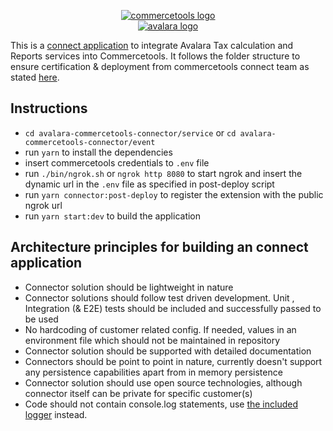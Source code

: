 <p align="center">
  <a href="https://commercetools.com/">
    <img alt="commercetools logo" src="https://unpkg.com/@commercetools-frontend/assets/logos/commercetools_primary-logo_horizontal_RGB.png">
  </a></br>
  <a href="https://www.avalara.com/us/en/products/sales-and-use-tax.html">
    <img alt="avalara logo" src="https://www.avalara.com/etc.clientlibs/avalara/clientlibs/avalara/resources/images/corporate_home_2_u15612.svg">
  </a><br>
</p>

This is a [connect application](https://marketplace.commercetools.com/) to integrate Avalara Tax calculation and Reports services into Commercetools.
It follows the folder structure to ensure certification & deployment from commercetools connect team as stated [here](https://github.com/commercetools/connect-application-kit#readme).

## Instructions

* `cd avalara-commercetools-connector/service` or `cd avalara-commercetools-connector/event`
* run `yarn` to install the dependencies 
* insert commercetools credentials to `.env` file
* run `./bin/ngrok.sh` or `ngrok http 8080` to start ngrok and insert the dynamic url in the `.env` file as specified in post-deploy script
* run `yarn connector:post-deploy` to register the extension with the public ngrok url
* run `yarn start:dev` to build the application

## Architecture principles for building an connect application 

* Connector solution should be lightweight in nature
* Connector solutions should follow test driven development. Unit , Integration (& E2E) tests should be included and successfully passed to be used
* No hardcoding of customer related config. If needed, values in an environment file which should not be maintained in repository
* Connector solution should be supported with detailed documentation
* Connectors should be point to point in nature, currently doesn't support any persistence capabilities apart from in memory persistence
* Connector solution should use open source technologies, although connector itself can be private for specific customer(s)
* Code should not contain console.log statements, use [the included logger](https://github.com/commercetools/merchant-center-application-kit/tree/main/packages-backend/loggers#readme) instead.
